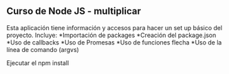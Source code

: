 ## Curso de Node JS - multiplicar

Esta aplicación tiene información y accesos para hacer un set up básico del proyecto.
Incluye:
*Importación de packages
*Creación del package.json
*Uso de callbacks
*Uso de Promesas
*Uso de funciones flecha
*Uso de la línea de comando (argvs)

Ejecutar el npm install
